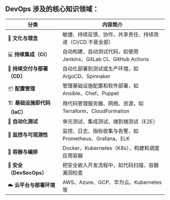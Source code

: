 ## DevOps 涉及的核心知识领域：

| 分类                        | 内容简介                                                     |
| --------------------------- | ------------------------------------------------------------ |
| 🧱 **文化与理念**            | 敏捷、持续反馈、协作、共享责任、持续改进（CI/CD 不是全部）   |
| 💻 **持续集成（CI）**        | 自动构建、自动测试代码，如使用 Jenkins、GitLab CI、GitHub Actions |
| 🚀 **持续交付与部署（CD）**  | 自动化部署到测试或生产环境，如 ArgoCD、Spinnaker             |
| 📦 **配置管理**              | 管理基础设施配置和软件部署，如 Ansible、Chef、Puppet         |
| 🏗️ **基础设施即代码（IaC）** | 用代码管理服务器、网络、资源，如 Terraform、CloudFormation   |
| 🔧 **自动化测试**            | 单元测试、集成测试、端到端测试（E2E）                        |
| 📡 **监控与可观测性**        | 监控、日志、指标收集与告警，如 Prometheus、Grafana、ELK      |
| 🧱 **容器与编排**            | Docker、Kubernetes（K8s），构建和调度应用容器                |
| 🔐 **安全（DevSecOps）**     | 把安全嵌入开发流程中，如代码扫描、容器漏洞检查               |
| ☁️ **云平台与部署环境**      | AWS、Azure、GCP、华为云、Kubernetes 等                       | 